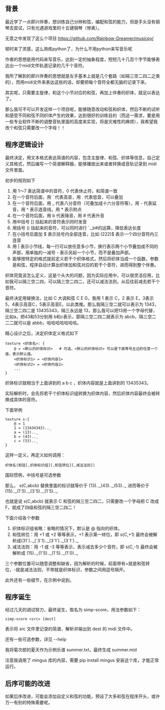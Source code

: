 ## 背景

最近学了一点即兴伴奏，想训练自己分辨和弦，编配和弦的能力，但是手头没有钢琴去尝试，只有光遇游戏里的十五键钢琴（惨奥）。

无意之中发现了这么个项目 https://github.com/Rainbow-Dreamer/musicpy/

顿时来了灵感，这么熟练python了，为什么不用python来写音乐呢

作者的思想是用代码来写音乐，达到一定的抽象程度，短短几十几百个字节能够表达出一个midi文件轨道记录的几千个音符。

我所了解到的即兴伴奏的思想就是左手基本上就是几个套路（如隔三空二四二之类的），而用midi文件来表达这些的话，却要把每个音符全都无脑的记录下来。

其实呢，只需要主旋律，和这个小节对应的和弦，再加上伴奏的织体，就足以表达了。

那么我可不可以开发这样一个项目呢，能够随意改动和弦和织体，然后不断的试听和感受不同和弦不同织体产生的效果，达到很好的训练目的（而这一需求，要是用一些专业软件不断的调整音轨里面的高度来实现，将是灾难性的麻烦），我希望我改个和弦只需要改一个字母！！

## 程序逻辑设计

最终决定，用文本格式表达简谱的内容，包含主旋律、和弦、织体等信息，自己定义其格式，然后编写一个简谱解释器，能够播放出来或者转换成音轨记录到 midi 文件里面。

初步的规则如下

1. 用 1～7 表达简谱中的音符，0 代表休止符，和简谱一致
2. 在一个音符后面，用 ` 代表高音，用 . 代表低音，可以叠加
3. 在一个音符后面，用 _ 代表八分音符（可叠加成十六分音符等），用 - 代表延音，用 ^ 表示连音线，用 * 表示附点
4. 在一个音符后面，用 b 代表降音，用 # 代表升音
5. 用中括号 [] 括起来的音符表示同时发音
6. 用括号 () 括起来的音符，可以同时进行 `._b#的运算，降低表达长度
7. 在小括号后面加 $ 表示括号内全部连音，比如 (222)$ 表示一个四分音符内三连音
8. 用 | 表示小节线，每一行可以放任意多小节，换行表示两个小节叠加成不同的声部，用单独的一减号 - 表示另起一个小节，而不是叠加声部。
9. 能够按特定的格式提前定义若干个织体格式，然后将织体当成一个函数，参数是和弦，程序自动计算出织体加和弦对应的若干个音符，进而得到整个伴奏。

织体究竟该怎么定义，这是个头大的问题，因为实际应用中，可以很灵活应用，比如我可以隔三空二四，可以隔三空二四二，还可以减法法则，从后往前减去若干个音符。

最终决定用替换法，比如 C 大调和弦 C E G，我用 1 表示 C，2 表示 E，3表示 5，4表示高音C，5表示高音E，以此类推。那么我隔三空二就可以表示为 1343，隔三空二四二是 13435343，隔三永远是 13，那么我可以把13用一个字母代替，比如a，把43和53分别用 b和c表示，那隔三空二四二就表示为 abcb，隔三空二二二就可以是 abbb，哈哈哈哈哈哈哈。

精心设计之后，决定织体定义格式如下

```
texture <织体名>: {
	@ = <默认的织体标识>   # 可选，<默认的织体标识> 可以是下面等号左边的任意一个值，表示默认值。
	<织体标识1> = <织体内容1>
	<织体标识2> = <织体内容2>
	...
}
```

织体标识就相当于上面讲到的 a b c ，织体内容就是上面讲到的 13435343。

实际解析时，会先将若干个织体标识组转换为织体内容，然后织体内容最终会被转换成具体的音符。

下面举例

```
texture s:{
	@ = 1
	1 = (13434343).._
	a = (13).._
	b = (43).._
	c = (53).._
}
```

这样一定义，再定义如何调用：

```
织体名(和弦[,织体标识组][,和弦转位][,减法法则])
```

国际惯例，中括号是可选参数

那么， s(C,abcb) 替换里面的标识就等价于 (13)..\_(43)..\_(53)..\_ 进而等价于 (15)..\_(1\`5)..\_(3\`5)..\_(1\`5)..\_ 

也就是说 s(C,abcb) 就表示 C 和弦的隔三空二四二，只需要改一个字母把 C 改成 F，就成了四级和弦的隔三空二四二！

下面介绍各个参数

1. 织体标识组省略：省略的情况下，默认是 @ 指向的织体。
2. 和弦转位：用 +1 或 +2 等等表示，+1 表示第一转位，即 s(C,+1) 最终会被解析成(31\`)..\_(\`3\`1)..\_(3\`1\`)..\_(3\`1\`)..\_ 
3. 减法法则：用 -1 或 -3 等等表示，表示减去多少个音符，即 s(C,-1) 最终会被解析成 (15)..\_(1\`5)..\_(1\`5)..\_(1\`0)..\_ 

三个参数位置可以随意调整和缺省，因为解析的时候，前面带有+就是和弦转位，-就是减法法则，不带就是织体标识，参数之间用逗号隔开。

此外还有一些细节，在示例中说到。

## 程序诞生

经过几天的调试努力，最终诞生，取名为 simp-score，用法参数如下：

```
simp-score <src> [dest]
```

表示将 src 文件里记录的简谱，解析并输出到 dest 的 midi 文件中。

还有一些可选参数，详见 --help

我将菊次郎的夏天作为示例乐谱 summer.txt，最终生成 summer.mid

注意我调用了 mingus 库的内容，需要 pip install mingus 安装这个库，才能正常运行。

## 后序可能的改进

如果后序改进，可能会添加自定义和弦的功能，预设了大多和弦在程序开头，或许万一有别的特殊需要呢。